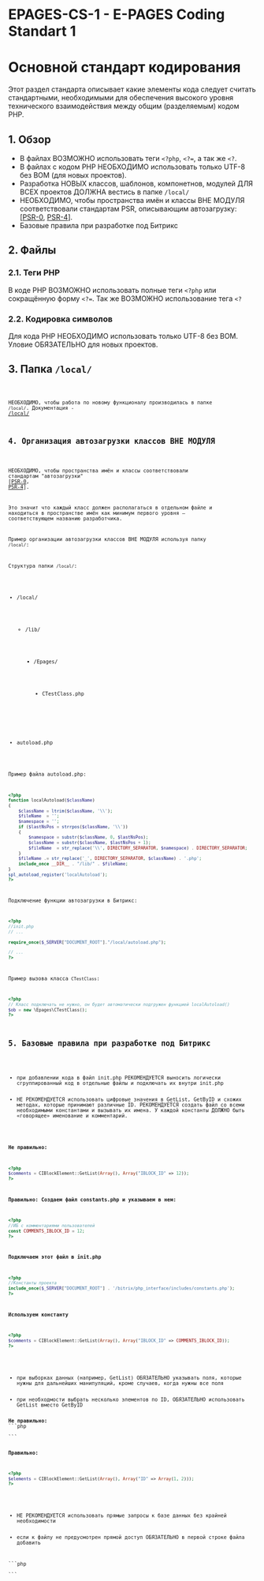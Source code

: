 # EPAGES-CS-1 - E-PAGES Coding Standart 1

<h1>Основной стандарт кодирования</h1>

Этот раздел стандарта описывает какие элементы кода следует считать стандартными, необходимыми для обеспечения высокого уровня технического взаимодействия между общим (разделяемым) кодом PHP.

<h2>1. Обзор</h2>
<ul>
    <li>В файлах ВОЗМОЖНО использовать теги <code>&lt;?php</code>, <code>&lt;?=</code>, а так же <code>&lt;?</code>.</li>
    <li>В файлах с кодом PHP НЕОБХОДИМО использовать только UTF-8 без BOM (для новых проектов).</li>
    <li>Разработка НОВЫХ классов, шаблонов, компонетнов, модулей ДЛЯ ВСЕХ проектов ДОЛЖНА вестись в папке <code>/local/</code></li>
    <li>НЕОБХОДИМО, чтобы пространства имён и классы ВНЕ МОДУЛЯ соответствовали стандартам PSR, описывающим автозагрузку: [<a href="https://github.com/php-fig/fig-standards/blob/master/accepted/ru/PSR-0.md">PSR-0</a>, <a href="https://github.com/php-fig/fig-standards/blob/master/accepted/ru/PSR-4-autoloader-examples.md">PSR-4</a>].</li>
    <li>Базовые правила при разработке под Битрикс</li>
</ul>

<h2>2. Файлы</h2>
<h3>2.1. Теги PHP</h3>

В коде PHP ВОЗМОЖНО использовать полные теги <code>&lt;?php</code> или сокращённую форму <code>&lt;?=</code>. Так же ВОЗМОЖНО использование тега <code>&lt;?</code>

<h3>2.2. Кодировка символов</h3>

Для кода PHP НЕОБХОДИМО использовать только UTF-8 без BOM. Уловие ОБЯЗАТЕЛЬНО для новых проектов.

<h2>3. Папка <code>/local/<code></h2>

НЕОБХОДИМО, чтобы работа по новому функционалу производилась в папке <code>/local/</code>. 
Документация - <a href="http://dev.1c-bitrix.ru/community/blogs/vad/local-folder.php">/local/</a>

<h2>4. Организация автозагрузки классов ВНЕ МОДУЛЯ</h2>

НЕОБХОДИМО, чтобы пространства имён и классы соответствовали стандартам "автозагрузки" [<a href="https://github.com/php-fig/fig-standards/blob/master/accepted/ru/PSR-0.md">PSR-0</a>, <a href="https://github.com/php-fig/fig-standards/blob/master/accepted/ru/PSR-4-autoloader-examples.md">PSR-4</a>].

Это значит что каждый класс должен располагаться в отдельном файле и находиться в пространстве имён как минимум первого уровня — соответствующем названию разработчика.

Пример организации автозагрузки классов ВНЕ МОДУЛЯ используя папку <code>/local/</code>:

Структура папки <code>/local/</code>:
<ul>
	<li>/local/</li>
	<ul>
		<li>/lib/</li>
		<ul>
			<li>/Epages/</li>
			<ul>
				<li>CTestClass.php</li>
			</ul>
		</ul>
	</ul>
	<li>autoload.php</li>
</ul>

Пример файла autoload.php:

```php
<?php
function localAutoload($className)
{
    $className = ltrim($className, '\\');
    $fileName  = '';
    $namespace = '';
    if ($lastNsPos = strrpos($className, '\\')) 
    {
        $namespace = substr($className, 0, $lastNsPos);
        $className = substr($className, $lastNsPos + 1);
        $fileName  = str_replace('\\', DIRECTORY_SEPARATOR, $namespace) . DIRECTORY_SEPARATOR;
    }
    $fileName .= str_replace('_', DIRECTORY_SEPARATOR, $className) . '.php';
    include_once __DIR__ . "/lib/" . $fileName;
}
spl_autoload_register('localAutoload');
?>
```

Подключение функции автозагрузки в Битрикс:
```php
<?php
//init.php
// ...

require_once($_SERVER["DOCUMENT_ROOT"]."/local/autoload.php");

// ...
?>
```

Пример вызова класса <code>CTestClass</code>:

```php
<?php
// Класс подключать не нужно, он будет автоматически подгружен функцией localAutoload()
$ob = new \Epages\CTestClass();
?>
```

<h2>5. Базовые правила при разработке под Битрикс</h2>
<ul>
    <li>при добавлении кода в файл init.php РЕКОМЕНДУЕТСЯ выносить логически сгруппированный код в отдельные файлы и подключать их внутри init.php</li>
    <li>НЕ РЕКОМЕНДУЕТСЯ использовать цифровые значения в GetList, GetByID и схожих методах, которые принимают различные ID. РЕКОМЕНДУЕТСЯ создать файл со всеми необходимыми константами и вызывать их имена. У каждой константы ДОЛЖНО быть «говорящее» именование и комментарий.</li>
</ul>

<b>Не правильно:</b>
```php
<?php
$comments = CIBlockElement::GetList(Array(), Array("IBLOCK_ID" => 12));
?>
```

<b>Правильно: Создаем файл constants.php и указываем в нем:</b>
```php
<?php
//ИБ с комментариями пользователей
const COMMENTS_IBLOCK_ID = 12;
?>
```

<b>Подключаем этот файл в init.php</b>
```php
<?php
//Константы проекта
include_once($_SERVER["DOCUMENT_ROOT"] . '/bitrix/php_interface/includes/constants.php');
?>
```

<b>Используем константу</b>
```php
<?php
$comments = CIBlockElement::GetList(Array(), Array("IBLOCK_ID" => COMMENTS_IBLOCK_ID));
?>
```
<ul>
    <li>при выборках данных (например, GetList) ОБЯЗАТЕЛЬНО указывать поля, которые нужны для дальнейших манипуляций, кроме случаев, когда нужны все поля</li>
    <li>при необходмости выбрать несколько элементов по ID, ОБЯЗАТЕЛЬНО использовать GetList вместо GetByID
</ul>
<b>Не правильно:</b>
```php
<?php
$element1 = CIBlockElement::GetByID(1);
$element2 = CIBlockElement::GetByID(2);
?>
```

<b>Правильно:</b>
```php
<?php
$elements = CIBlockElement::GetList(Array(), Array("ID" => Array(1, 2)));
?>
```

<ul>
    <li>НЕ РЕКОМЕНДУЕТСЯ использовать прямые запросы к базе данных без крайней необходимости</li>
    <li>если к файлу не предусмотрен прямой доступ ОБЯЗАТЕЛЬНО в первой строке файла добавить</li>
</ul>
```php
<?php
if (!defined("B_PROLOG_INCLUDED") || B_PROLOG_INCLUDED!==true) die();
?>
```
